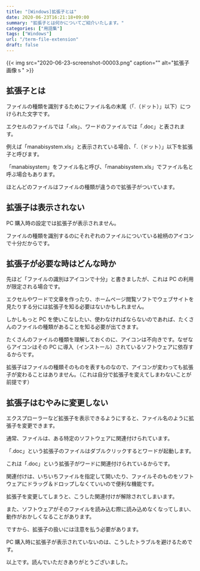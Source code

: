 ```yaml
---
title: "[Windows]拡張子とは"
date: 2020-06-23T16:21:18+09:00
summary: "拡張子とは何かについてご紹介いたします。"
categories: ["用語集"]
tags: ["Windows"]
url: "/term-file-extension"
draft: false
---
```


{{< img src="2020-06-23-screenshot-00003.png" caption="" alt="拡張子画像ｓ" >}}

## 拡張子とは

ファイルの種類を識別するためにファイル名の末尾（「.（ドット）」以下）につけられた文字です。

エクセルのファイルでは「.xls」、ワードのファイルでは「.doc」と表されます。

例えば「manabisystem.xls」と表示されている場合、「.（ドット）」以下を拡張子と呼びます。

「manabisystem」をファイル名と呼び、「manabisystem.xls」でファイル名と呼ぶ場合もあります。

ほとんどのファイルはファイルの種類が違うので拡張子がついています。

## 拡張子は表示されない

PC 購入時の設定では拡張子が表示されません。

ファイルの種類を識別するのにそれぞれのファイルについている絵柄のアイコンで十分だからです。

## 拡張子が必要な時はどんな時か

先ほど「ファイルの識別はアイコンで十分」と書きましたが、これは PC の利用が限定される場合です。

エクセルやワードで文章を作ったり、ホームページ閲覧ソフトでウェブサイトを見たりする分には拡張子を知る必要はないかもしれません。

しかしもっと PC を使いこなしたい、使わなければならないのであれば、たくさんのファイルの種類があることを知る必要が出てきます。

たくさんのファイルの種類を理解しておくのに、アイコンは不向きです。なぜならアイコンはその PC に導入（インストール）されているソフトウェアに依存するからです。

拡張子はファイルの種類そのものを表すものなので、アイコンが変わっても拡張子が変わることはありません。（これは自分で拡張子を変えてしまわないことが前提です）

## 拡張子はむやみに変更しない

エクスプローラーなど拡張子を表示できるようにすると、ファイル名のように拡張子を変更できます。

通常、ファイルは、ある特定のソフトウェアに関連付けられています。

「.doc」という拡張子のファイルはダブルクリックするとワードが起動します。

これは「.doc」という拡張子がワードに関連付けられているからです。

関連付けは、いちいちファイルを指定して開いたり、ファイルそのものをソフトウェアにドラッグ＆ドロップしなくていいので便利な機能です。

拡張子を変更してしまうと、こうした関連付けが解除されてしまいます。

また、ソフトウェアがそのファイルを読み込む際に読み込めなくなってしまい、動作がおかしくなることがあります。

ですから、拡張子の扱いには注意を払う必要があります。

PC 購入時に拡張子が表示されていないのは、こうしたトラブルを避けるためです。

以上です。読んでいただきありがとうございました。
